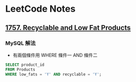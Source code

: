 # LeetCode Notes
## [1757. Recyclable and Low Fat Products](https://leetcode.com/problems/recyclable-and-low-fat-products/description/?envType=study-plan-v2&envId=top-sql-50)

### **MySQL 解法**
- 有兩個條件用 WHERE 條件一 AND 條件二

```sql
SELECT product_id
FROM Products
WHERE low_fats = 'Y' AND recyclable = 'Y';
```